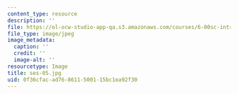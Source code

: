 ```yaml
---
content_type: resource
description: ''
file: https://ol-ocw-studio-app-qa.s3.amazonaws.com/courses/6-00sc-introduction-to-computer-science-and-programming-spring-2011/0f36cfacad768611500115bc1ea92f30_ses-05.jpg
file_type: image/jpeg
image_metadata:
  caption: ''
  credit: ''
  image-alt: ''
resourcetype: Image
title: ses-05.jpg
uid: 0f36cfac-ad76-8611-5001-15bc1ea92f30
---
```

